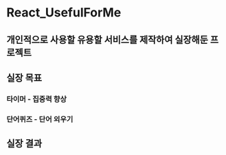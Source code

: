 # React_UsefulForMe

## 개인적으로 사용할 유용할 서비스를 제작하여 실장해둔 프로젝트

## 실장 목표

### 타이머 - 집중력 향상

### 단어퀴즈 - 단어 외우기

## 실장 결과
